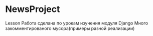# NewsProject
Lesson
Работа сделана по урокам изучения модуля Django
Много закомментированого мусора(примеры разной реализации)
